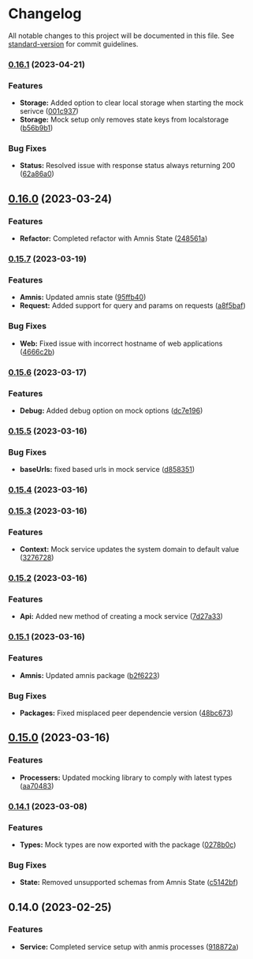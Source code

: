 # Changelog

All notable changes to this project will be documented in this file. See [standard-version](https://github.com/conventional-changelog/standard-version) for commit guidelines.

### [0.16.1](https://github.com/amnis-dev/amnis-mock/compare/v0.16.0...v0.16.1) (2023-04-21)


### Features

* **Storage:** Added option to clear local storage when starting the mock serivce ([001c937](https://github.com/amnis-dev/amnis-mock/commit/001c937116e1c48069dfc16c8799094578f9ca03))
* **Storage:** Mock setup only removes state keys from localstorage ([b56b9b1](https://github.com/amnis-dev/amnis-mock/commit/b56b9b1e14f815853eb59cecef3016f50ab51c9a))


### Bug Fixes

* **Status:** Resolved issue with response status always returning 200 ([62a86a0](https://github.com/amnis-dev/amnis-mock/commit/62a86a0c7f76dc2cd8f8df0f495016b69af91e5f))

## [0.16.0](https://github.com/amnis-dev/amnis-mock/compare/v0.15.7...v0.16.0) (2023-03-24)


### Features

* **Refactor:** Completed refactor with Amnis State ([248561a](https://github.com/amnis-dev/amnis-mock/commit/248561a970eebd2bbf9de775b905cb7b27e14e1c))

### [0.15.7](https://github.com/amnis-dev/amnis-mock/compare/v0.15.6...v0.15.7) (2023-03-19)


### Features

* **Amnis:** Updated amnis state ([95ffb40](https://github.com/amnis-dev/amnis-mock/commit/95ffb4067fdc78bee3e5e9d5de82f30b53b925b2))
* **Request:** Added support for query and params on requests ([a8f5baf](https://github.com/amnis-dev/amnis-mock/commit/a8f5bafc84e931f461a2ab818225d5742049ebb6))


### Bug Fixes

* **Web:** Fixed issue with incorrect hostname of web applications ([4666c2b](https://github.com/amnis-dev/amnis-mock/commit/4666c2b6704484def5953b7085bc74f453489004))

### [0.15.6](https://github.com/amnis-dev/amnis-mock/compare/v0.15.5...v0.15.6) (2023-03-17)


### Features

* **Debug:** Added debug option on mock options ([dc7e196](https://github.com/amnis-dev/amnis-mock/commit/dc7e196a3e9ec6ddef1848368015115d53068cda))

### [0.15.5](https://github.com/amnis-dev/amnis-mock/compare/v0.15.4...v0.15.5) (2023-03-16)


### Bug Fixes

* **baseUrls:** fixed based urls in mock service ([d858351](https://github.com/amnis-dev/amnis-mock/commit/d858351e11bbf293efdfc1ca47d4e416712411cb))

### [0.15.4](https://github.com/amnis-dev/amnis-mock/compare/v0.15.3...v0.15.4) (2023-03-16)

### [0.15.3](https://github.com/amnis-dev/amnis-mock/compare/v0.15.2...v0.15.3) (2023-03-16)


### Features

* **Context:** Mock service updates the system domain to default value ([3276728](https://github.com/amnis-dev/amnis-mock/commit/3276728ac546a240232a82354dac4beda8b6985d))

### [0.15.2](https://github.com/amnis-dev/amnis-mock/compare/v0.15.1...v0.15.2) (2023-03-16)


### Features

* **Api:** Added new method of creating a mock service ([7d27a33](https://github.com/amnis-dev/amnis-mock/commit/7d27a3343e068f72e443468f73af11f057ace6cc))

### [0.15.1](https://github.com/amnis-dev/amnis-mock/compare/v0.15.0...v0.15.1) (2023-03-16)


### Features

* **Amnis:** Updated amnis package ([b2f6223](https://github.com/amnis-dev/amnis-mock/commit/b2f62238f7e2378f57d0344397319d135091b793))


### Bug Fixes

* **Packages:** Fixed misplaced peer dependencie version ([48bc673](https://github.com/amnis-dev/amnis-mock/commit/48bc6734f06281a938c41e905bd0a2b4d804eb5d))

## [0.15.0](https://github.com/amnis-dev/amnis-mock/compare/v0.14.1...v0.15.0) (2023-03-16)


### Features

* **Processers:** Updated mocking library to comply with latest types ([aa70483](https://github.com/amnis-dev/amnis-mock/commit/aa7048302c8e33ce7f5839c57a56af260f55e0d6))

### [0.14.1](https://github.com/amnis-dev/amnis-mock/compare/v0.14.0...v0.14.1) (2023-03-08)


### Features

* **Types:** Mock types are now exported with the package ([0278b0c](https://github.com/amnis-dev/amnis-mock/commit/0278b0cbb3ae866c91dac4fc106e41085353c6a1))


### Bug Fixes

* **State:** Removed unsupported schemas from Amnis State ([c5142bf](https://github.com/amnis-dev/amnis-mock/commit/c5142bf8081dcc41870466b2b0f37667d030bf5c))

## 0.14.0 (2023-02-25)


### Features

* **Service:** Completed service setup with anmis processes ([918872a](https://github.com/amnis-dev/amnis-mock/commit/918872a3275790055de7a7498aea17caf86cd43e))
